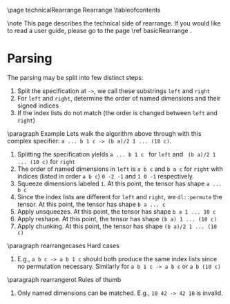 \page technicalRearrange Rearrange
\tableofcontents

\note This page describes the technical side of rearrange. If you would like to read a user guide, please go to the page \ref basicRearrange .

# Parsing

The parsing may be split into few distinct steps:
1. Split the specification at `->`, we call these substrings `left` and `right`
2. For `left` and `right`, determine the order of named dimensions and their signed indices
3. If the index lists do not match (the order is changed between `left` and `right`)

\paragraph Example
Lets walk the algorithm above through with this complex specifier: `a ... b 1 c -> (b a)/2 1 ... (10 c)`.
1. Splitting the specification yields `a ... b 1 c ` for `left` and ` (b a)/2 1 ... (10 c)` for `right`
2. The order of named dimensions in `left` is `a b c` and `b a c` for `right` with indices (listed in order `a b c`) `0 -2 -1` and `1 0 -1` respectively.
3. Squeeze dimensions labeled `1`. At this point, the tensor has shape `a ... b c`
4. Since the index lists are different for `left` and `right`, we `dl::permute` the tensor. At this point, the tensor has shape `b a ... c`
5. Apply unsqueezes. At this point, the tensor has shape `b a 1 ... 10 c`
6. Apply reshape. At this point, the tensor has shape `(b a) 1 ... (10 c)`
7. Apply chunking. At this point, the tensor has shape `(b a)/2 1 ... (10 c)`

\paragraph rearrangecases Hard cases
1. E.g., `a b c -> a b 1 c` should both produce the same index lists since no permutation necessary. Similarly for `a b 1 c -> a b c` or `a b (10 c)`

\paragraph rearrangerot Rules of thumb
1. Only named dimensions can be matched. E.g., `10 42 -> 42 10` is invalid.